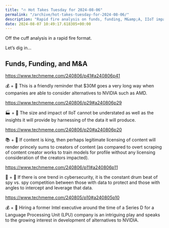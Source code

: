 ```yaml
---
title: "🔥 Hot Takes Tuesday for 2024-08-06"
permalink: "/archive/hot-takes-tuesday-for-2024-08-06/"
description: "Rapid fire analysis on funds, funding, M&amp;A, IIoT impact, content licensing, and cybersecurity trends."
date: 2024-08-07 10:49:17.618305+00:00
---
```


<p>Off the cuff analysis in a rapid fire format.</p><p>Let’s dig in…</p><h2>Funds, Funding, and M&amp;A</h2><p><a target="_blank" rel="noopener noreferrer nofollow" href="https://www.techmeme.com/240806/p41#a240806p41">https://www.techmeme.com/240806/p41#a240806p41</a></p><p>💰 + 🍪 This is a friendly reminder that $30M goes a very long way when companies are able to consider alternatives to NVIDIA such as AMD.</p><p><a target="_blank" rel="noopener noreferrer nofollow" href="https://www.techmeme.com/240806/p29#a240806p29">https://www.techmeme.com/240806/p29#a240806p29</a></p><p>🏭 + 🤖 The size and impact of IIoT cannot be understated as well as the insights it will provide by harnessing of the data it will produce.</p><p><a target="_blank" rel="noopener noreferrer nofollow" href="https://www.techmeme.com/240806/p20#a240806p20">https://www.techmeme.com/240806/p20#a240806p20</a></p><p>📚 + 🤖 If content is king, then perhaps legitimate licensing of content will render princely sums to creators of content (as compared to overt scraping of content creator works to train models for profile without any licensing consideration of the creators impacted).</p><p><a target="_blank" rel="noopener noreferrer nofollow" href="https://www.techmeme.com/240806/p11#a240806p11">https://www.techmeme.com/240806/p11#a240806p11</a></p><p>🔐 + 🤖 If there is one trend in cybersecurity, it is the constant drum beat of spy vs. spy competition between those with data to protect and those with angles to intercept and leverage that data.</p><p><a target="_blank" rel="noopener noreferrer nofollow" href="https://www.techmeme.com/240805/p10#a240805p10">https://www.techmeme.com/240805/p10#a240805p10</a></p><p>💰 + 🍪 Hiring a former Intel executive around the time of a Series D for a Language Processing Unit (LPU) company is an intriguing play and speaks to the growing interest in development of alternatives to NVIDIA.</p>